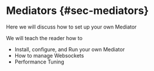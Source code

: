 # Mediators {#sec-mediators}

Here we will discuss how to set up your own Mediator

We will teach the reader how to

- Install, configure, and Run your own Mediator
- How to manage Websockets
- Performance Tuning
